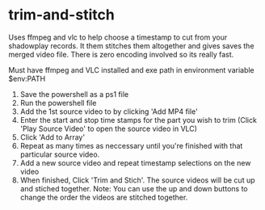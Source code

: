 # trim-and-stitch
Uses ffmpeg and vlc to help choose a timestamp to cut from your shadowplay records. It them stitches them altogether and gives saves the merged video file. There is zero encoding involved so its really fast.

Must have ffmpeg and VLC installed and exe path in environment variable $env:PATH

1. Save the powershell as a ps1 file
2. Run the powershell file
3. Add the 1st source video to by clicking 'Add MP4 file'
4. Enter the start and stop time stamps for the part you wish to trim (Click 'Play Source Video' to open the source video in VLC)
5. Click 'Add to Array'
6. Repeat as many times as neccessary until you're finished with that particular source video.
7. Add a new source video and repeat timestamp selections on the new video
8. When finished, Click 'Trim and Stich'. The source videos will be cut up and stiched together. Note: You can use the up and down buttons to change the order the videos are stitched together.
